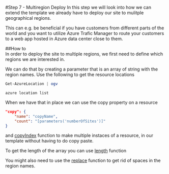 #Step 7 - Multiregion Deploy
In this step we will look into how we can extend the template we already have to deploy our site to mulitple geographical regions. 

This can e.g. be beneficial if you have customers from different parts of the world and you want to utilize Azure Trafic Manager to route your customers to a web app hosted in Azure data center close to them.

##How to  
In order to deploy the site to multiple regions, we first need to define which regions we are interested in. 

We can do that by creating a parameter that is an array of string with the region names. Use the following to get the resource locations 
```PowerShell
Get-AzureLocation | ogv
```

```
azure location list
```

When we have that in place we can use the copy property on a resource
```json
"copy": {
    "name": "copyName",
    "count": "[parameters('numberOfSites')]"
}
```
and [copyIndex](../../docs/arm-template-functions.md#copyindex) function to make multiple instaces of a resource, 
in our template without having to do copy paste. 

To get the length of the array you can use [length](../../docs/arm-template-functions.md#length) function

You might also need to use the [replace](../../docs/arm-template-functions.md#replace) function to get rid of spaces in the region names. 